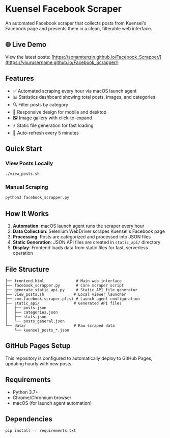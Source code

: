 # Kuensel Facebook Scraper

An automated Facebook scraper that collects posts from Kuensel's Facebook page and presents them in a clean, filterable web interface.

## 🌐 Live Demo
View the latest posts: [https://sonamtenzin.github.io/Facebook_Scrapper/](https://yourusername.github.io/Facebook_Scrapper/)

## Features
- ✅ Automated scraping every hour via macOS launch agent
- 📊 Statistics dashboard showing total posts, images, and categories
- 🔍 Filter posts by category
- 📱 Responsive design for mobile and desktop
- 🖼️ Image gallery with click-to-expand
- ⚡ Static file generation for fast loading
- 🔄 Auto-refresh every 5 minutes

## Quick Start

### View Posts Locally
```bash
./view_posts.sh
```

### Manual Scraping
```bash
python3 facebook_scrapper.py
```

## How It Works
1. **Automation**: macOS launch agent runs the scraper every hour
2. **Data Collection**: Selenium WebDriver scrapes Kuensel's Facebook page
3. **Processing**: Posts are categorized and processed into JSON files
4. **Static Generation**: JSON API files are created in `static_api/` directory
5. **Display**: Frontend loads data from static files for fast, serverless operation

## File Structure
```
├── frontend.html              # Main web interface
├── facebook_scrapper.py       # Core scraper script
├── generate_static_api.py     # Static API file generator
├── view_posts.sh             # Local viewer launcher
├── com.facebook.scraper.plist # Launch agent configuration
├── static_api/               # Generated API files
│   ├── posts.json
│   ├── categories.json
│   ├── stats.json
│   └── posts_general.json
└── data/                     # Raw scraped data
    └── kuensel_posts_*.json
```

## GitHub Pages Setup
This repository is configured to automatically deploy to GitHub Pages, updating hourly with new posts.

## Requirements
- Python 3.7+
- Chrome/Chromium browser
- macOS (for launch agent automation)

## Dependencies
```bash
pip install -r requirements.txt
```
